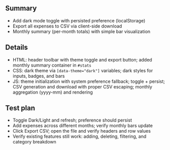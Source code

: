## Summary
- Add dark mode toggle with persisted preference (localStorage)
- Export all expenses to CSV via client-side download
- Monthly summary (per-month totals) with simple bar visualization

## Details
- HTML: header toolbar with theme toggle and export button; added monthly summary container in `#stats`
- CSS: dark theme via `[data-theme="dark"]` variables; dark styles for inputs, badges, and bars
- JS: theme initialization with system preference fallback; toggle + persist; CSV generation and download with proper CSV escaping; monthly aggregation (yyyy-mm) and rendering

## Test plan
- Toggle Dark/Light and refresh; preference should persist
- Add expenses across different months; verify monthly bars update
- Click Export CSV; open the file and verify headers and row values
- Verify existing features still work: adding, deleting, filtering, and category breakdown
